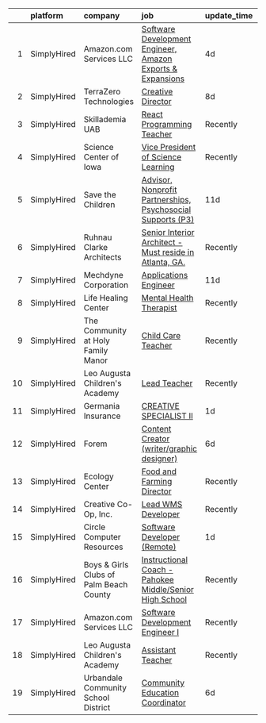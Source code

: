 

|    | platform    | company                                 | job                                                                                                                                                                          | update_time   | location             |
|---:|:------------|:----------------------------------------|:-----------------------------------------------------------------------------------------------------------------------------------------------------------------------------|:--------------|:---------------------|
|  1 | SimplyHired | Amazon.com Services LLC                 | [Software Development Engineer, Amazon Exports & Expansions](https://www.simplyhired.com/job/8Yb70dRhdWd6QqJFoJFBUawoTxkXUtKgC22Nrha0FLCwRurz-cqq3Q?q=creative+programming)  | 4d            | Remote               |
|  2 | SimplyHired | TerraZero Technologies                  | [Creative Director](https://www.simplyhired.com/job/s1qZkAoA9viI61fvAUSTCu6zPqyxDHR95xO4MBsfl4H12IrMquLBag?q=creative+programming)                                           | 8d            | Remote               |
|  3 | SimplyHired | Skillademia UAB                         | [React Programming Teacher](https://www.simplyhired.com/job/agBSJ5rKiv-kixfY3OVLMgIyPDxXxwjULooG1Dl-mntVcDxnweBN5g?q=creative+programming)                                   | Recently      | Remote               |
|  4 | SimplyHired | Science Center of Iowa                  | [Vice President of Science Learning](https://www.simplyhired.com/job/ZuMpo64sweAm01_JHXiYZm5xN1ExD4d4OnRvdAwar-5Htvjn6i5_ng?q=creative+programming)                          | Recently      | Des Moines, IA       |
|  5 | SimplyHired | Save the Children                       | [Advisor, Nonprofit Partnerships, Psychosocial Supports (P3)](https://www.simplyhired.com/job/EEY95DfiISqgIMk_HP-VajGZ3127I-kVMZ4yOwrN5t8LDtz-HwxDIg?q=creative+programming) | 11d           | Remote               |
|  6 | SimplyHired | Ruhnau Clarke Architects                | [Senior Interior Architect - Must reside in Atlanta, GA.](https://www.simplyhired.com/job/xwDXtTWrFE92J_6982c25CzPKJIM_4CPbnbisyXExqc7QVs0nE5PFA?q=creative+programming)     | Recently      | Remote               |
|  7 | SimplyHired | Mechdyne Corporation                    | [Applications Engineer](https://www.simplyhired.com/job/cCO_vBMfRE9UAjGANV_ZPLO37r2kGhrio9wOeF4dCs0QwnRGXz5a4g?q=creative+programming)                                       | 11d           | Marshalltown, IA     |
|  8 | SimplyHired | Life Healing Center                     | [Mental Health Therapist](https://www.simplyhired.com/job/DjFyfiy8i_4RG34YO0uoXBeWgvYYmbNqTtG8QxAFGO_kJ7lHYdadgQ?q=creative+programming)                                     | Recently      | Santa Fe, NM         |
|  9 | SimplyHired | The Community at Holy Family Manor      | [Child Care Teacher](https://www.simplyhired.com/job/AOKgnwsnUKzxzUfYVXB8mgrc3aVcac8tBsHuHQiPz2q84Jdsf_IX_Q?q=creative+programming)                                          | Recently      | Pittsburgh, PA       |
| 10 | SimplyHired | Leo Augusta Children's Academy          | [Lead Teacher](https://www.simplyhired.com/job/qrWsh98N2DcrNxufHHRcHfT6LRj9MdV4F2biisEvdrBk3rpMRGb0jg?q=creative+programming)                                                | Recently      | Blooming Prairie, MN |
| 11 | SimplyHired | Germania Insurance                      | [CREATIVE SPECIALIST II](https://www.simplyhired.com/job/Al9rk6lN-CfYhHpSgBsH-YBbAohKQP30-CcxAGZl6JSgB8j_9UxXtw?q=creative+programming)                                      | 1d            | Remote               |
| 12 | SimplyHired | Forem                                   | [Content Creator (writer/graphic designer)](https://www.simplyhired.com/job/tQM1p8x1Dhtb6mQ64awD98pi1Ga1PZPjeqysZzkmH6_mWbXodJok9g?q=creative+programming)                   | 6d            | Remote               |
| 13 | SimplyHired | Ecology Center                          | [Food and Farming Director](https://www.simplyhired.com/job/HP5QNTAMCvFikmtDfXcdEQfJZUru42JrMETYZMUxyTaYJorh2zp-FA?q=creative+programming)                                   | Recently      | West Berkeley, CA    |
| 14 | SimplyHired | Creative Co-Op, Inc.                    | [Lead WMS Developer](https://www.simplyhired.com/job/iwL1kMHVKmJhgyufCmYeB_GuT_nYFDiFZ1A3AgDGEiCvRTBj2Mk3nQ?q=creative+programming)                                          | Recently      | Memphis, TN          |
| 15 | SimplyHired | Circle Computer Resources               | [Software Developer (Remote)](https://www.simplyhired.com/job/P9mnNYTzysBholV7Uigufmc-JQ43Ef5zTuCDwwgzwdXsuXVEQFETrw?q=creative+programming)                                 | 1d            | Cedar Rapids, IA     |
| 16 | SimplyHired | Boys & Girls Clubs of Palm Beach County | [Instructional Coach - Pahokee Middle/Senior High School](https://www.simplyhired.com/job/-n8NsUeICO0XnHL39Yv7k8pZKf4UIHmMnVZJc_4hd-rEJgb4TIxYTw?q=creative+programming)     | Recently      | Pahokee, FL          |
| 17 | SimplyHired | Amazon.com Services LLC                 | [Software Development Engineer I](https://www.simplyhired.com/job/gsLBpBIpB8rHW1q2zunRySK_beYY6vLk3zAhXkM0E63gloBRm7JLLw?q=creative+programming)                             | Recently      | Remote +16 locations |
| 18 | SimplyHired | Leo Augusta Children's Academy          | [Assistant Teacher](https://www.simplyhired.com/job/tdJQEmcFZppZD6_MbbxUDHu69xuye7V2dKaAOmw11j8KTsN-ZJQbRA?q=creative+programming)                                           | Recently      | Blooming Prairie, MN |
| 19 | SimplyHired | Urbandale Community School District     | [Community Education Coordinator](https://www.simplyhired.com/job/too8xXgi2OQ8wf7NxqB26tp2cQlCdgw7eafeLYfOaXpchyAkOorIJA?q=creative+programming)                             | 6d            | Urbandale, IA        |